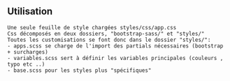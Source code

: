 ## Utilisation
	Une seule feuille de style chargées styles/css/app.css
	Css décomposés en deux dossiers, "bootstrap-sass/" et "styles/"
	Toutes les customisations se font donc dans le dossier "styles/":
	- apps.scss se charge de l'import des partials nécessaires (bootstrap + surcharges)
	- variables.scss sert à définir les variables principales (couleurs , typo etc ..)
	- base.scss pour les styles plus "spécifiques"
	
	
   
  
	
 
 
 
